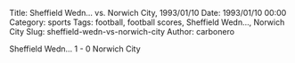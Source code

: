 Title: Sheffield Wedn… vs. Norwich City, 1993/01/10
Date: 1993/01/10 00:00
Category: sports
Tags: football, football scores, Sheffield Wedn…, Norwich City
Slug: sheffield-wedn-vs-norwich-city
Author: carbonero


Sheffield Wedn… 1 - 0 Norwich City
